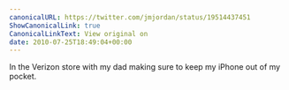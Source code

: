 ```yaml
---
canonicalURL: https://twitter.com/jmjordan/status/19514437451
ShowCanonicalLink: true
CanonicalLinkText: View original on
date: 2010-07-25T18:49:04+00:00
---
```

In the Verizon store with my dad making sure to keep my iPhone out of my pocket.